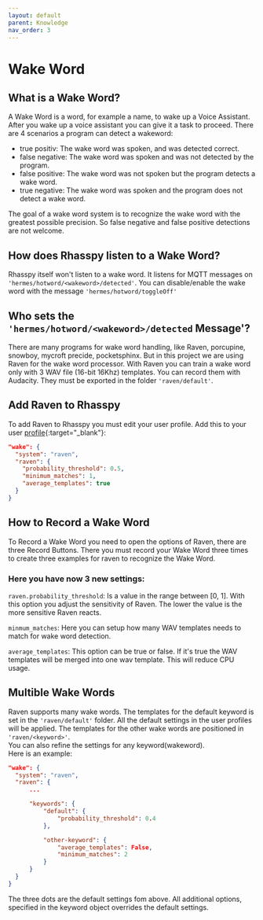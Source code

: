 ```yaml
---
layout: default
parent: Knowledge
nav_order: 3
---
```


# Wake Word

## What is a Wake Word?
A Wake Word is a word, for example a name, to wake up a Voice Assistant. After you wake up a voice assistant you can give it a task to proceed.
There are 4 scenarios a program can detect a wakeword:
- true positiv: The wake word was spoken, and was detected correct.
- false negative: The wake word was spoken and was not detected by the program.
- false positive: The wake word was not spoken but the program detects a wake word.
- true negative: The wake word was spoken and the program does not detect a wake word.     

The goal of a wake word system is to recognize the wake word with the greatest possible precision. So false negative and false positive detections are not welcome.

## How does Rhasspy listen to a Wake Word?
Rhasspy itself won't listen to a wake word. It listens for MQTT messages on `'hermes/hotword/<wakeword>/detected'`.
You can disable/enable the wake word with the message `'hermes/hotword/toggleOff'`

## Who sets the `'hermes/hotword/<wakeword>/detected` Message'?
There are many programs for wake word handling, like Raven, porcupine, snowboy, mycroft precide, pocketsphinx.
But in this project we are using Raven for the wake word processor. With Raven you can train a wake word only with 3 WAV file (16-bit 16Khz) templates. 
You can record them with Audacity. They must be exported in the folder `'raven/default'`.

## Add Raven to Rhasspy
To add Raven to Rhasspy you must edit your user profile. Add this to your user [profile](https://rhasspy.readthedocs.io/en/latest/profiles/){:target="_blank"}:  
``` json
"wake": {
  "system": "raven",
  "raven": {
    "probability_threshold": 0.5,
    "minimum_matches": 1,
    "average_templates": true
  }
}
```

## How to Record a Wake Word
To Record a Wake Word you need to open the options of Raven, there are three Record Buttons. There you must record your Wake Word three times to create three examples for raven to recognize the Wake Word.

### Here you  have now 3 new settings:

`raven.probability_threshold`: Is a value in the range between [0, 1]. With this option you adjust the sensitivity of Raven. The lower the value is the more sensitive Raven reacts.

`minmum_matches`: Here you can setup how many WAV templates needs to match for wake word detection.

`average_templates`: This option can be true or false. If it's true the WAV templates will be merged into one wav template. This will reduce CPU usage.

## Multible Wake Words
Raven supports many wake words. The templates for the default keyword is set in the `'raven/default'` folder. All the default settings in the user profiles will be applied.
The templates for the other wake words are positioned in `'raven/<keyword>'`.   
You can also refine the settings for any keyword(wakeword).   
Here is an example:  
``` json
"wake": {
  "system": "raven",
  "raven": {
      ...

      "keywords": {
          "default": {
              "probability_threshold": 0.4
          },

          "other-keyword": {
              "average_templates": False,
              "minimum_matches": 2
          }
      }
  }
}
``` 

The three dots are the default settings fom above. All additional options, specified in the keyword object overrides the default settings.

